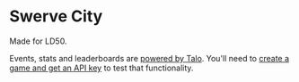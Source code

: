 # Swerve City

Made for LD50.

Events, stats and leaderboards are [powered by Talo](https://trytalo.com). You'll need to [create a game and get an API key](https://docs.trytalo.com/docs/unity/install) to test that functionality.
